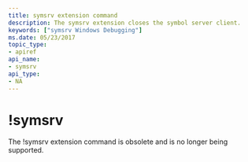 ```yaml
---
title: symsrv extension command
description: The symsrv extension closes the symbol server client.
keywords: ["symsrv Windows Debugging"]
ms.date: 05/23/2017
topic_type:
- apiref
api_name:
- symsrv
api_type:
- NA
---
```


# !symsrv

The !symsrv extension command is obsolete and is no longer being supported. 
